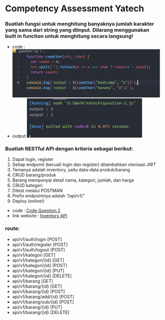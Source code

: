 # Competency Assessment Yatech
### Buatlah fungsi untuk menghitung banyaknya jumlah karakter yang sama dari string yang diinput. Dilarang menggunakan built in function untuk menghitung secara langsung!
- code :  ![Code question 1](/screenshots/code-question-1.png)
- output:![Output question 1](/screenshots/output-question-1.png)
### Buatlah RESTful API dengan kriteria sebagai berikut:
1.	Dapat login, register
2.	Setiap endpoint (kecuali login dan register) ditambahkan otorisasi JWT
3.	Temanya adalah inventory, yaitu data-data produk/barang
4.	CRUD barang/produk
5.	Barang mempunyai detail nama, kategori, jumlah, dan harga
6.	CRUD kategori
7.	Ditest melalui POSTMAN
8.	Prefix endpointnya adalah “/api/v1/”
9.	Deploy (online)!
- code : [Code Question 2](inventory-api/)
- link website : [Inventory API](https://vert-baguette-71436.herokuapp.com/api/v1/)

### route:
 - api/v1/auth/login [POST]
 - api/v1/auth/register [POST]
 - api/v1/auth/logout [POST]
 - api/v1/kategori [GET]
 - api/v1/kategori/{id} [GET]
 - api/v1/kategori/{id} [POST]
 - api/v1/kategori/{id} [PUT]
 - api/v1/kategori/{id} [DELETE]
 - api/v1/barang [GET]
 - api/v1/barang/{id} [GET]
 - api/v1/barang/{id} [POST]
 - api/v1/barang/add/{id} [POST]
 - api/v1/barang/sub/{id} [POST]
 - api/v1/barang/{id} [PUT]
 - api/v1/barang/{id} [DELETE]